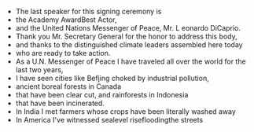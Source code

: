 - The last speaker for this signing ceremony is
- the Academy AwardBest Actor,
- and the United Nations Messenger of Peace, Mr. L eonardo DiCaprio.
- Thank you Mr. Secretary General for the honor to address this body,
- and thanks to the distinguished climate leaders assembled here today
- who are ready to take action.
- As a U.N. Messenger of Peace I have traveled all over the world for the last two years,
- I have seen cities like Befjing choked by industrial pollution,
- ancient boreal forests in Canada
- that have been clear cut, and rainforests in Indonesia
- that have been incinerated.
- In India I met farmers whose crops have been literally washed away
- In America I've witnessed sealevel risefloodingthe streets